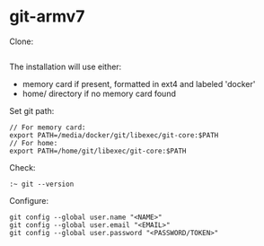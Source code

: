 # git-armv7



Clone:

```
```



The installation will use either:

* memory card if present, formatted in ext4 and labeled 'docker'
* home/ directory if no memory card found

Set git path:

```
// For memory card:
export PATH=/media/docker/git/libexec/git-core:$PATH
// For home:
export PATH=/home/git/libexec/git-core:$PATH
```

Check:

```
:~ git --version
```

Configure:

```
git config --global user.name "<NAME>"
git config --global user.email "<EMAIL>"
git config --global user.password "<PASSWORD/TOKEN>"
```
